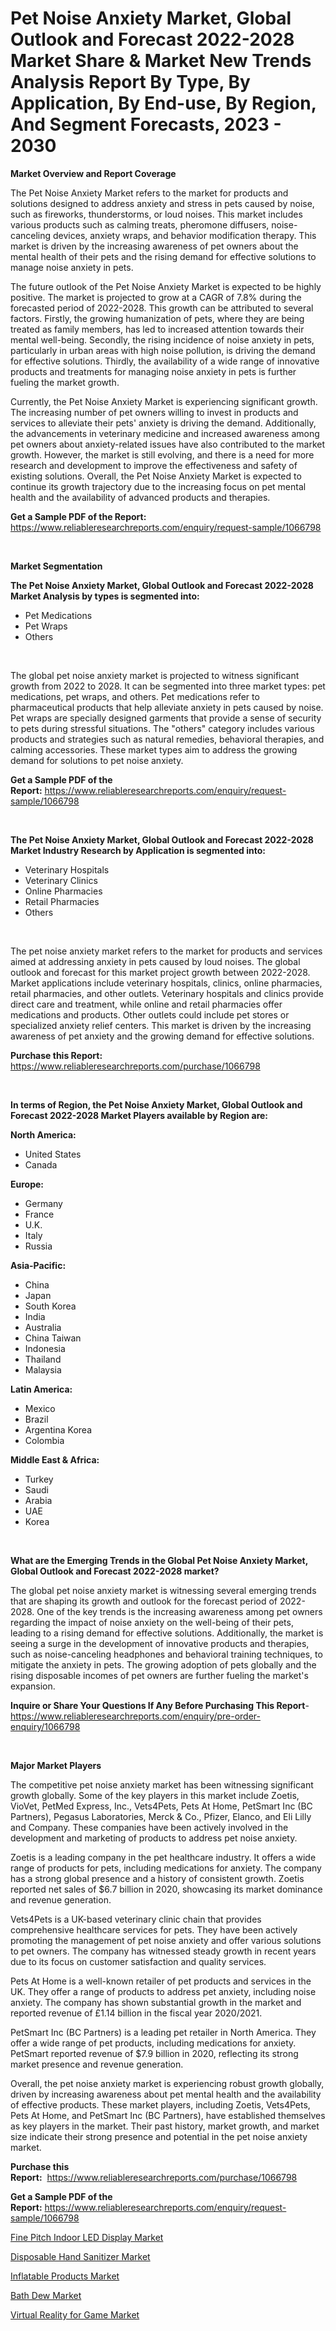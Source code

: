<p><h1>Pet Noise Anxiety Market, Global Outlook and Forecast 2022-2028 Market Share & Market New Trends Analysis Report By Type, By Application, By End-use, By Region, And Segment Forecasts, 2023 - 2030</h1></p><p><strong>Market Overview and Report Coverage</strong></p>
<p><p>The Pet Noise Anxiety Market refers to the market for products and solutions designed to address anxiety and stress in pets caused by noise, such as fireworks, thunderstorms, or loud noises. This market includes various products such as calming treats, pheromone diffusers, noise-canceling devices, anxiety wraps, and behavior modification therapy. This market is driven by the increasing awareness of pet owners about the mental health of their pets and the rising demand for effective solutions to manage noise anxiety in pets.</p><p>The future outlook of the Pet Noise Anxiety Market is expected to be highly positive. The market is projected to grow at a CAGR of 7.8% during the forecasted period of 2022-2028. This growth can be attributed to several factors. Firstly, the growing humanization of pets, where they are being treated as family members, has led to increased attention towards their mental well-being. Secondly, the rising incidence of noise anxiety in pets, particularly in urban areas with high noise pollution, is driving the demand for effective solutions. Thirdly, the availability of a wide range of innovative products and treatments for managing noise anxiety in pets is further fueling the market growth.</p><p>Currently, the Pet Noise Anxiety Market is experiencing significant growth. The increasing number of pet owners willing to invest in products and services to alleviate their pets' anxiety is driving the demand. Additionally, the advancements in veterinary medicine and increased awareness among pet owners about anxiety-related issues have also contributed to the market growth. However, the market is still evolving, and there is a need for more research and development to improve the effectiveness and safety of existing solutions. Overall, the Pet Noise Anxiety Market is expected to continue its growth trajectory due to the increasing focus on pet mental health and the availability of advanced products and therapies.</p></p>
<p><strong>Get a Sample PDF of the Report:</strong> <a href="https://www.reliableresearchreports.com/enquiry/request-sample/1066798">https://www.reliableresearchreports.com/enquiry/request-sample/1066798</a></p>
<p>&nbsp;</p>
<p><strong>Market Segmentation</strong></p>
<p><strong>The Pet Noise Anxiety Market, Global Outlook and Forecast 2022-2028 Market Analysis by types is segmented into:</strong></p>
<p><ul><li>Pet Medications</li><li>Pet Wraps</li><li>Others</li></ul></p>
<p>&nbsp;</p>
<p><p>The global pet noise anxiety market is projected to witness significant growth from 2022 to 2028. It can be segmented into three market types: pet medications, pet wraps, and others. Pet medications refer to pharmaceutical products that help alleviate anxiety in pets caused by noise. Pet wraps are specially designed garments that provide a sense of security to pets during stressful situations. The "others" category includes various products and strategies such as natural remedies, behavioral therapies, and calming accessories. These market types aim to address the growing demand for solutions to pet noise anxiety.</p></p>
<p><strong>Get a Sample PDF of the Report:</strong>&nbsp;<a href="https://www.reliableresearchreports.com/enquiry/request-sample/1066798">https://www.reliableresearchreports.com/enquiry/request-sample/1066798</a></p>
<p>&nbsp;</p>
<p><strong>The Pet Noise Anxiety Market, Global Outlook and Forecast 2022-2028 Market Industry Research by Application is segmented into:</strong></p>
<p><ul><li>Veterinary Hospitals</li><li>Veterinary Clinics</li><li>Online Pharmacies</li><li>Retail Pharmacies</li><li>Others</li></ul></p>
<p>&nbsp;</p>
<p><p>The pet noise anxiety market refers to the market for products and services aimed at addressing anxiety in pets caused by loud noises. The global outlook and forecast for this market project growth between 2022-2028. Market applications include veterinary hospitals, clinics, online pharmacies, retail pharmacies, and other outlets. Veterinary hospitals and clinics provide direct care and treatment, while online and retail pharmacies offer medications and products. Other outlets could include pet stores or specialized anxiety relief centers. This market is driven by the increasing awareness of pet anxiety and the growing demand for effective solutions.</p></p>
<p><strong>Purchase this Report:</strong>&nbsp; <a href="https://www.reliableresearchreports.com/purchase/1066798">https://www.reliableresearchreports.com/purchase/1066798</a></p>
<p>&nbsp;</p>
<p><strong>In terms of Region, the Pet Noise Anxiety Market, Global Outlook and Forecast 2022-2028 Market Players available by Region are:</strong></p>
<p>
    <p> <strong> North America: </strong>
        <ul>
            <li>United States</li>
            <li>Canada</li>
        </ul>
        </p> 
    <p> <strong> Europe: </strong>
        <ul>
            <li>Germany</li>
            <li>France</li>
            <li>U.K.</li>
            <li>Italy</li>
            <li>Russia</li>
        </ul>
        </p> 
    <p> <strong> Asia-Pacific: </strong>
        <ul>
            <li>China</li>
            <li>Japan</li>
            <li>South Korea</li>
            <li>India</li>
            <li>Australia</li>
            <li>China Taiwan</li>
            <li>Indonesia</li>
            <li>Thailand</li>
            <li>Malaysia</li>
        </ul>
        </p> 
    <p> <strong> Latin America: </strong>
        <ul>
            <li>Mexico</li>
            <li>Brazil</li>
            <li>Argentina Korea</li>
            <li>Colombia</li>
        </ul>
        </p> 
    <p> <strong> Middle East & Africa: </strong>
        <ul>
            <li>Turkey</li>
            <li>Saudi</li>
            <li>Arabia</li>
            <li>UAE</li>
            <li>Korea</li>
        </ul>
    </p>
    </p>
<p>&nbsp;</p>
<p><strong>What are the Emerging Trends in the Global Pet Noise Anxiety Market, Global Outlook and Forecast 2022-2028 market?</strong></p>
<p><p>The global pet noise anxiety market is witnessing several emerging trends that are shaping its growth and outlook for the forecast period of 2022-2028. One of the key trends is the increasing awareness among pet owners regarding the impact of noise anxiety on the well-being of their pets, leading to a rising demand for effective solutions. Additionally, the market is seeing a surge in the development of innovative products and therapies, such as noise-canceling headphones and behavioral training techniques, to mitigate the anxiety in pets. The growing adoption of pets globally and the rising disposable incomes of pet owners are further fueling the market's expansion.</p></p>
<p><strong>Inquire or Share Your Questions If Any Before Purchasing This Report</strong>- <a href="https://www.reliableresearchreports.com/enquiry/pre-order-enquiry/1066798">https://www.reliableresearchreports.com/enquiry/pre-order-enquiry/1066798</a></p>
<p>&nbsp;</p>
<p><strong>Major Market Players</strong></p>
<p><p>The competitive pet noise anxiety market has been witnessing significant growth globally. Some of the key players in this market include Zoetis, VioVet, PetMed Express, Inc., Vets4Pets, Pets At Home, PetSmart Inc (BC Partners), Pegasus Laboratories, Merck & Co., Pfizer, Elanco, and Eli Lilly and Company. These companies have been actively involved in the development and marketing of products to address pet noise anxiety.</p><p>Zoetis is a leading company in the pet healthcare industry. It offers a wide range of products for pets, including medications for anxiety. The company has a strong global presence and a history of consistent growth. Zoetis reported net sales of $6.7 billion in 2020, showcasing its market dominance and revenue generation.</p><p>Vets4Pets is a UK-based veterinary clinic chain that provides comprehensive healthcare services for pets. They have been actively promoting the management of pet noise anxiety and offer various solutions to pet owners. The company has witnessed steady growth in recent years due to its focus on customer satisfaction and quality services.</p><p>Pets At Home is a well-known retailer of pet products and services in the UK. They offer a range of products to address pet anxiety, including noise anxiety. The company has shown substantial growth in the market and reported revenue of £1.14 billion in the fiscal year 2020/2021.</p><p>PetSmart Inc (BC Partners) is a leading pet retailer in North America. They offer a wide range of pet products, including medications for anxiety. PetSmart reported revenue of $7.9 billion in 2020, reflecting its strong market presence and revenue generation.</p><p>Overall, the pet noise anxiety market is experiencing robust growth globally, driven by increasing awareness about pet mental health and the availability of effective products. These market players, including Zoetis, Vets4Pets, Pets At Home, and PetSmart Inc (BC Partners), have established themselves as key players in the market. Their past history, market growth, and market size indicate their strong presence and potential in the pet noise anxiety market.</p></p>
<p><strong>Purchase this Report:</strong>&nbsp;&nbsp;<a href="https://www.reliableresearchreports.com/purchase/1066798">https://www.reliableresearchreports.com/purchase/1066798</a></p>
<p></p>
<p><strong>Get a Sample PDF of the Report:</strong>&nbsp;<a href="https://www.reliableresearchreports.com/enquiry/request-sample/1066798">https://www.reliableresearchreports.com/enquiry/request-sample/1066798</a></p>
<p><p><a href="https://www.reportprime.com/fine-pitch-indoor-led-display-r4401">Fine Pitch Indoor LED Display Market</a></p><p><a href="https://www.linkedin.com/pulse/disposable-hand-sanitizer-market-size-share-global-analysis-u13xe/">Disposable Hand Sanitizer Market</a></p><p><a href="https://medium.com/@malliekozey2023/inflatable-products-market-size-growth-forecast-2023-2030-a34e3a6d6806">Inflatable Products Market</a></p><p><a href="https://medium.com/@jackyhammes/bath-dew-market-size-growth-forecast-2023-2030-281c079bca40">Bath Dew Market</a></p><p><a href="https://www.linkedin.com/pulse/virtual-reality-game-market-research-report-unlocks-analysis-6fs4e/">Virtual Reality for Game Market</a></p></p>